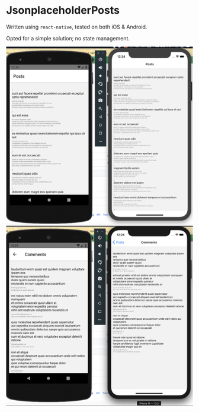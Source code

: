 # JsonplaceholderPosts

Written using `react-native`, tested on both iOS & Android.

Opted for a simple solution; no state management.

![Posts](https://raw.githubusercontent.com/akiwarheit/JsonplaceholderPosts/master/Screen%20Shot%202020-03-31%20at%2012.24.25%20PM.png)
![Comments](https://raw.githubusercontent.com/akiwarheit/JsonplaceholderPosts/master/Screen%20Shot%202020-03-31%20at%2012.24.36%20PM.png)
